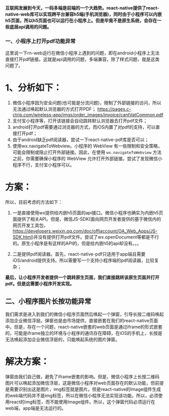 **互联网发展到今天，一码多端是前端的一个大趋势。react-native提供了react-native-web库可以实现跨平台兼容h5端(手机浏览器)，同时由于小程序可以内嵌h5页面，所以h5页面也可以运行在小程序上。但是毕竟不是原生系统，会存在一些底层api调用的问题。**

### 一、小程序上打开pdf功能异常
这里说一下rn-web运行在微信小程序上遇到的问题，即在android小程序上无法直接打开pdf链接。这就是api调用的问题，多端兼容，除了样式问题，就是这类问题了。

# 1、分析如下：
1. 微信小程序因为安全问题(也可能是分流问题)，限制了外部链接的访问，所以无法通过唤起默认浏览器的方式打开PDF；
https://pages.c-ctrip.com/wireless-app/imgs/order_images/invoice/cantVatCommon.pdf
2. 支付宝小程序等，打开该链接会自动跳转默认浏览器去打开pdf文件；
3. android打开pdf需要通过浏览器的方式，而iOS内置了对pdf的支持，可以直接打开pdf；
4. 由于android缺乏pdf阅读器，尝试一下react-native-pdf库是否可以；
5. 使用wx.navigateToWebview。小程序的 WebView 有一些限制和安全策略，可能会限制或阻止打开外部链接。因此，在使用 `wx.navigateToWebview` 方法之前，你需要确保小程序的 WebView 允许打开外部链接。尝试了发现微信小程序不行，支付宝小程序可以。

# 方案：
所以，目前考虑的方法如下：   
1. 一是直接使用wx提供给内嵌h5页面的api接口。微信小程序也确实为内嵌h5页面提供了相关API。但是，微信JS-SDK(面向网页开发者提供的基于微信内的网页开发工具包，https://developers.weixin.qq.com/doc/offiaccount/OA_Web_Apps/JS-SDK.html)并没有提供打开pdf文件。尝试了wx.openDocument等都是不行的。原生小程序是有这样的API的，但是给内嵌h5的api却没有。。。

2. 二是提供pdf阅读器。首先，react-native-pdf只适用于app端且需要iOS/android提供支持。所以需要写一个支持小程序端的pdf阅读器，比较复杂；    

**最后，让小程序开发者提供一个跳转原生页面，我们直接跳转该原生页面并打开pdf。但是这需要小程序开发实现。**

## 二、小程序图片长按功能异常
我们需求是进入到我们的微信小程序页面然后唤起一个弹窗，引导长按二维码唤起添加企业微信浮层。弹窗也是由市场提供，直接嵌套在我们的react-native页面中。但是，存在一个问题，react-native嵌套的web页面是通过iframe的形式嵌套的，可能是iframe独立的环境与小程序的通讯存在障碍，在iOS的手机上，长按是无法唤起添加企业微信浮层的，只能唤起系统的图片弹窗。

# 解决方案：
弹窗由我们自己做，避免了iframe嵌套的影响。但是，微信小程序上长按二维码图片可以唤起添加微信浮层，这是微信小程序对web页面存在的默认功能，但前提是需要识别出这是图片，img标签就是图片。但是react-native的Image组件生成的web端代码并不是img标签，所以在微信小程序无法实现该功能。所以，必须使用react的img标签，而不能使用Image组件。所以，这个弹窗代码必须运行在web端，app端是无法运行的。

<!-- ## 项目中混用react标签，react标签的事件无法捕获
我在reactnative中用了一下button标签，但是点击事件onClick没有反应。而最外层使用的reactnative的按钮组件TouchableOpacity的onPress是会捕获到button冒泡过来的点击事件的。所以，reactnative虽然可以运行在web端，但是事件机制存在差异，虽然可以混合使用react标签。展示没有问题，但是事件触发上存在问题。事件绑定好像没有问题，但是目前不知道为什么。。。。 -->



